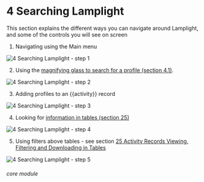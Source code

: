 # 4 Searching Lamplight

This section explains the different ways you can navigate around Lamplight, and some of the controls you will see on screen

1. Navigating using the Main menu

![4 Searching Lamplight - step 1](4_Searching_Lamplight_im_1.png)

2. Using the [magnifying glass to search for a profile (section 4.1)](help/index/p/4.1).

![4 Searching Lamplight - step 2](4_Searching_Lamplight_im_2.png)

3. Adding profiles to an {{activity}} record

![4 Searching Lamplight - step 3](4_Searching_Lamplight_im_3.png)

4. Looking for [information in tables (section 25)](help/index/p/25)

![4 Searching Lamplight - step 4](4_Searching_Lamplight_im_4.png)

5. Using filters above tables - see section [25 Activity Records Viewing, Filtering and Downloading in Tables](help/index/p/25)

![4 Searching Lamplight - step 5](4_Searching_Lamplight_im_5.png)



###### core module

